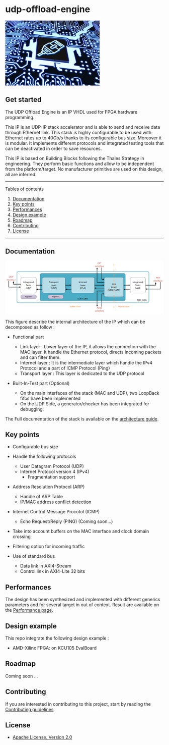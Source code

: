 # udp-offload-engine

![logo](https://github.com/ThalesGroup/udp-offload-engine/blob/master/docs/logo/uoe_300x206.png)

## Get started

The UDP Offload Engine is an IP VHDL used for FPGA hardware programming.

This IP is an UDP-IP stack accelerator and is able to send and receive data through Ethernet link.
This stack is highly configurable to be used with Ethernet rates up to 40Gb/s thanks to its configurable bus size.
Moreover it is modular. It implements different protocols and integrated testing tools that can be deactivated in order to save resources.

This IP is based on Building Blocks following the Thales Strategy in engineering. They perform basic functions and allow to be independent from the platform/target.
No manufacturer primitive are used on this design, all are inferred.

*******
Tables of contents  
 1. [Documentation](#documentation)
 2. [Key points](#keypoints)
 3. [Performances](#performances)
 4. [Design example](#designexample)
 5. [Roadmap](#roadmap)
 6. [Contributing](#contributing)
 7. [License](#license)
 
*******

<div id='documentation'/> 

## Documentation

![uoe](https://github.com/ThalesGroup/udp-offload-engine/blob/master/docs/schematics/UOE_functinnal_scheme.png)

This figure describe the internal architecture of the IP which can be decomposed as follow :

* Functional part

  * Link layer : Lower layer of the IP, it allows the connection with the MAC layer. It handle the Ethernet protocol, directs incoming packets and can filter them.
  * Internet layer : It is the intermediate layer which handle the IPv4 Protocol and a part of ICMP Protocol (Ping)
  * Transport layer : This layer is dedicated to the UDP protocol
  
* Built-In-Test part (Optional)

  * On the main interfaces of the stack (MAC and UDP), two LoopBack fifos have been implemented
  * On the UDP Side, a generator/checker has been integrated for debugging.

The Full documentation of the stack is available on the [architecture guide](/docs/architecture.md).

<div id='keypoints'/> 

## Key points

* Configurable bus size

* Handle the following protocols

  * User Datagram Protocol (UDP)
  * Internet Protocol version 4 (IPv4)
    * Fragmentation support
    
* Address Resolution Protocol (ARP)

  * Handle of ARP Table
  * IP/MAC address conflict detection

* Internet Control Message Procotol (ICMP)

  * Echo Request/Reply (PING) (Coming soon...)
  
* Take into account buffers on the MAC interface and clock domain crossing

* Filtering option for incoming traffic

* Use of standard bus

  * Data link in AXI4-Stream 
  * Control link in AXI4-Lite 32 bits
  
<div id='performances'/> 
  
## Performances

The design has been synthesized and implemented with different generics parameters and for several target in out of context. Result are available on the [Performance page](/docs/performances.md).
  
<div id='designexample'/>

## Design example

This repo integrate the following design example :

* AMD-Xilinx FPGA: on KCU105 EvalBoard
  
<div id='roadmap'/>

## Roadmap

Coming soon ...

<div id='contributing'/>

## Contributing

If you are interested in contributing to this project, start by reading the [Contributing guidelines](/CONTRIBUTING.md).

<div id='license'/>

## License

* [Apache License, Version 2.0](https://github.com/ThalesGroup/udp-offload-engine/blob/master/LICENSE) 
